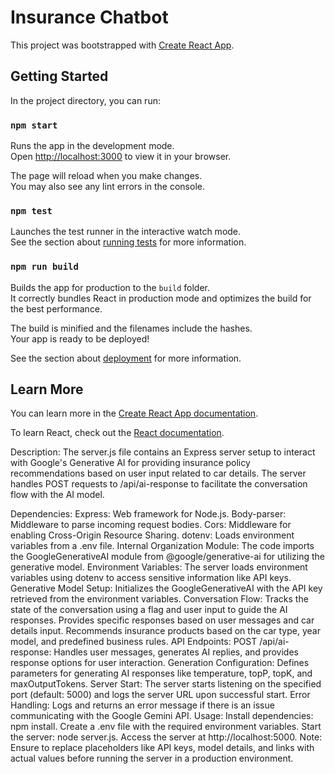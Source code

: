 
# Insurance Chatbot

This project was bootstrapped with [Create React App](https://github.com/facebook/create-react-app).

## Getting Started

In the project directory, you can run:

### `npm start`

Runs the app in the development mode.\
Open [http://localhost:3000](http://localhost:3000) to view it in your browser.

The page will reload when you make changes.\
You may also see any lint errors in the console.

### `npm test`

Launches the test runner in the interactive watch mode.\
See the section about [running tests](https://facebook.github.io/create-react-app/docs/running-tests) for more information.

### `npm run build`

Builds the app for production to the `build` folder.\
It correctly bundles React in production mode and optimizes the build for the best performance.

The build is minified and the filenames include the hashes.\
Your app is ready to be deployed!

See the section about [deployment](https://facebook.github.io/create-react-app/docs/deployment) for more information.

## Learn More

You can learn more in the [Create React App documentation](https://facebook.github.io/create-react-app/docs/getting-started).

To learn React, check out the [React documentation](https://reactjs.org/).


Description:
The server.js file contains an Express server setup to interact with Google's Generative AI for providing insurance policy recommendations based on user input related to car details. The server handles POST requests to /api/ai-response to facilitate the conversation flow with the AI model.

Dependencies:
Express: Web framework for Node.js.
Body-parser: Middleware to parse incoming request bodies.
Cors: Middleware for enabling Cross-Origin Resource Sharing.
dotenv: Loads environment variables from a .env file.
Internal Organization Module:
The code imports the GoogleGenerativeAI module from @google/generative-ai for utilizing the generative model.
Environment Variables:
The server loads environment variables using dotenv to access sensitive information like API keys.
Generative Model Setup:
Initializes the GoogleGenerativeAI with the API key retrieved from the environment variables.
Conversation Flow:
Tracks the state of the conversation using a flag and user input to guide the AI responses.
Provides specific responses based on user messages and car details input.
Recommends insurance products based on the car type, year model, and predefined business rules.
API Endpoints:
POST /api/ai-response: Handles user messages, generates AI replies, and provides response options for user interaction.
Generation Configuration:
Defines parameters for generating AI responses like temperature, topP, topK, and maxOutputTokens.
Server Start:
The server starts listening on the specified port (default: 5000) and logs the server URL upon successful start.
Error Handling:
Logs and returns an error message if there is an issue communicating with the Google Gemini API.
Usage:
Install dependencies: npm install.
Create a .env file with the required environment variables.
Start the server: node server.js.
Access the server at http://localhost:5000.
Note:
Ensure to replace placeholders like API keys, model details, and links with actual values before running the server in a production environment.